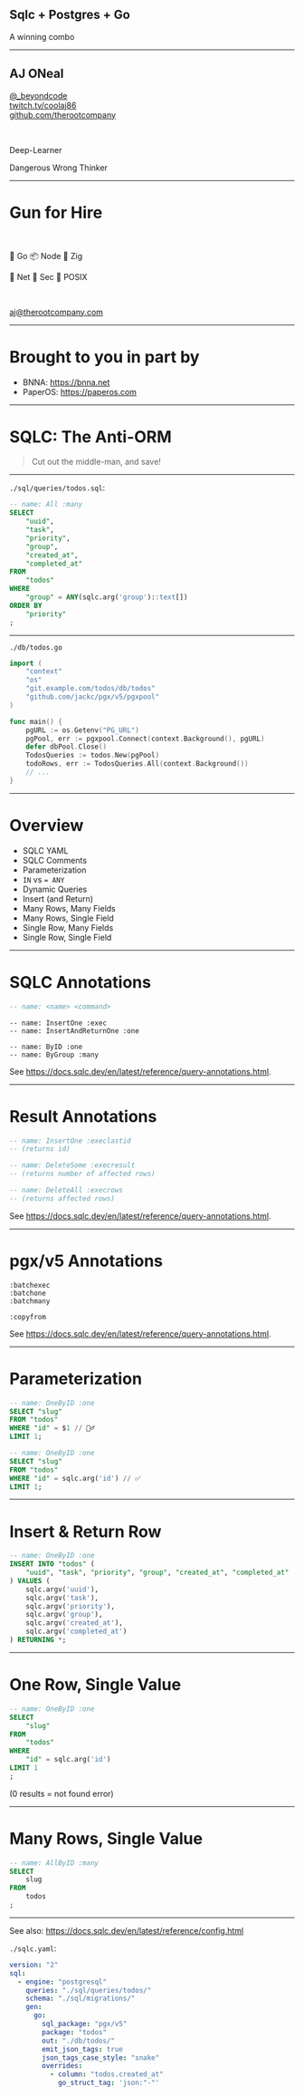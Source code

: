 ## Sqlc + Postgres + Go

A winning combo

---

## AJ ONeal

[@\_beyondcode](https://twitter.com/@_beyondcode) <br>
[twitch.tv/coolaj86](https://twitch.tv/coolaj86) <br>
[github.com/therootcompany](https://github.com/therootcompany/)

<br>

Deep-Learner

Dangerous Wrong Thinker

---

# Gun for Hire

<br>

🐹 Go 📦 Node 🦎 Zig

🛜 Net 🔐 Sec 🐧 POSIX

<br>

<aj@therootcompany.com>

---

# Brought to you in part by

- BNNA: https://bnna.net
- PaperOS: https://paperos.com

---

# SQLC: The Anti-ORM

> Cut out the middle-man, and save!

---

`./sql/queries/todos.sql`:

```sql
-- name: All :many
SELECT
    "uuid",
    "task",
    "priority",
    "group",
    "created_at",
    "completed_at"
FROM
    "todos"
WHERE
    "group" = ANY(sqlc.arg('group')::text[])
ORDER BY
    "priority"
;
```

---

`./db/todos.go`

```go
import (
    "context"
    "os"
    "git.example.com/todos/db/todos"
    "github.com/jackc/pgx/v5/pgxpool"
)

func main() {
    pgURL := os.Getenv("PG_URL")
    pgPool, err := pgxpool.Connect(context.Background(), pgURL)
    defer dbPool.Close()
    TodosQueries := todos.New(pgPool)
    todoRows, err := TodosQueries.All(context.Background())
    // ...
}
```

---

# Overview

- SQLC YAML
- SQLC Comments
- Parameterization
- `IN` vs `= ANY`
- Dynamic Queries
- Insert (and Return)
- Many Rows, Many Fields
- Many Rows, Single Field
- Single Row, Many Fields
- Single Row, Single Field

---

# SQLC Annotations

```sql
-- name: <name> <command>
```

```slql
-- name: InsertOne :exec
-- name: InsertAndReturnOne :one

-- name: ByID :one
-- name: ByGroup :many
```

See <https://docs.sqlc.dev/en/latest/reference/query-annotations.html>.

---

# Result Annotations

```sql
-- name: InsertOne :execlastid
-- (returns id)

-- name: DeleteSome :execresult
-- (returns number of affected rows)

-- name: DeleteAll :execrows
-- (returns affected rows)
```

See <https://docs.sqlc.dev/en/latest/reference/query-annotations.html>.

---

# pgx/v5 Annotations

```text
:batchexec
:batchone
:batchmany
```

```text
:copyfrom
```

See <https://docs.sqlc.dev/en/latest/reference/query-annotations.html>.

---

# Parameterization

```sql
-- name: OneByID :one
SELECT "slug"
FROM "todos"
WHERE "id" = $1 // 🤷‍♂️
LIMIT 1;
```

```sql
-- name: OneByID :one
SELECT "slug"
FROM "todos"
WHERE "id" = sqlc.arg('id') // ✅
LIMIT 1;
```

---

# Insert & Return Row

```sql
-- name: OneByID :one
INSERT INTO "todos" (
    "uuid", "task", "priority", "group", "created_at", "completed_at"
) VALUES (
    sqlc.argv('uuid'),
    sqlc.argv('task'),
    sqlc.argv('priority'),
    sqlc.argv('group'),
    sqlc.argv('created_at'),
    sqlc.argv('completed_at')
) RETURNING *;
```

---

# One Row, Single Value

```sql
-- name: OneByID :one
SELECT
    "slug"
FROM
    "todos"
WHERE
    "id" = sqlc.arg('id')
LIMIT 1
;
```

(0 results = not found error)

---

# Many Rows, Single Value

```sql
-- name: AllByID :many
SELECT
    slug
FROM
    todos
;
```

---

See also: <https://docs.sqlc.dev/en/latest/reference/config.html>

`./sqlc.yaml`:

```yaml
version: "2"
sql:
  - engine: "postgresql"
    queries: "./sql/queries/todos/"
    schema: "./sql/migrations/"
    gen:
      go:
        sql_package: "pgx/v5"
        package: "todos"
        out: "./db/todos/"
        emit_json_tags: true
        json_tags_case_style: "snake"
        overrides:
          - column: "todos.created_at"
            go_struct_tag: 'json:"-"'
```
